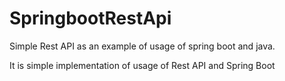 # SpringbootRestApi

Simple Rest API as an example of usage of spring boot and java.

It is simple implementation of usage of Rest API and Spring Boot
